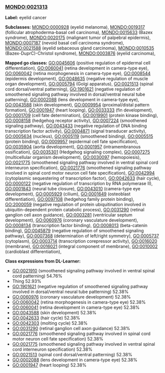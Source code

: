 
### [MONDO:0021313](http://purl.obolibrary.org/obo/MONDO_0021313)
**Label:** eyelid cancer

**Subclasses:** [MONDO:0000928](http://purl.obolibrary.org/obo/MONDO_0000928) (eyelid melanoma), [MONDO:0019317](http://purl.obolibrary.org/obo/MONDO_0019317) (follicular atrophoderma-basal cell carcinoma), [MONDO:0015633](http://purl.obolibrary.org/obo/MONDO_0015633) (Bazex syndrome), [MONDO:0020175](http://purl.obolibrary.org/obo/MONDO_0020175) (malignant tumor of palpebral epidermis), [MONDO:0007187](http://purl.obolibrary.org/obo/MONDO_0007187) (nevoid basal cell carcinoma syndrome), [MONDO:0021588](http://purl.obolibrary.org/obo/MONDO_0021588) (eyelid sebaceous gland carcinoma), [MONDO:0010535](http://purl.obolibrary.org/obo/MONDO_0010535) (Bazex-DuprC)-Christol syndrome), [MONDO:0003876](http://purl.obolibrary.org/obo/MONDO_0003876) (eyelid carcinoma), 

**Mapped go classes:** [GO:0045606](http://purl.obolibrary.org/obo/GO_0045606) (positive regulation of epidermal cell differentiation), [GO:0060041](http://purl.obolibrary.org/obo/GO_0060041) (retina development in camera-type eye), [GO:0060042](http://purl.obolibrary.org/obo/GO_0060042) (retina morphogenesis in camera-type eye), [GO:0008544](http://purl.obolibrary.org/obo/GO_0008544) (epidermis development), [GO:0048635](http://purl.obolibrary.org/obo/GO_0048635) (negative regulation of muscle organ development), [GO:0005794](http://purl.obolibrary.org/obo/GO_0005794) (Golgi apparatus), [GO:0021513](http://purl.obolibrary.org/obo/GO_0021513) (spinal cord dorsal/ventral patterning), [GO:1901621](http://purl.obolibrary.org/obo/GO_1901621) (negative regulation of smoothened signaling pathway involved in dorsal/ventral neural tube patterning), [GO:0002088](http://purl.obolibrary.org/obo/GO_0002088) (lens development in camera-type eye), [GO:0043588](http://purl.obolibrary.org/obo/GO_0043588) (skin development), [GO:0009954](http://purl.obolibrary.org/obo/GO_0009954) (proximal/distal pattern formation), [GO:0001947](http://purl.obolibrary.org/obo/GO_0001947) (heart looping), [GO:0033333](http://purl.obolibrary.org/obo/GO_0033333) (fin development), [GO:0001709](http://purl.obolibrary.org/obo/GO_0001709) (cell fate determination), [GO:0019901](http://purl.obolibrary.org/obo/GO_0019901) (protein kinase binding), [GO:0008158](http://purl.obolibrary.org/obo/GO_0008158) (hedgehog receptor activity), [GO:0007224](http://purl.obolibrary.org/obo/GO_0007224) (smoothened signaling pathway), [GO:0043433](http://purl.obolibrary.org/obo/GO_0043433) (negative regulation of DNA binding transcription factor activity), [GO:0004871](http://purl.obolibrary.org/obo/GO_0004871) (signal transducer activity), [GO:0005634](http://purl.obolibrary.org/obo/GO_0005634) (nucleus), [GO:0005119](http://purl.obolibrary.org/obo/GO_0005119) (smoothened binding), [GO:0005515](http://purl.obolibrary.org/obo/GO_0005515) (protein binding), [GO:0009957](http://purl.obolibrary.org/obo/GO_0009957) (epidermal cell fate specification), [GO:0035904](http://purl.obolibrary.org/obo/GO_0035904) (aorta development), [GO:0001957](http://purl.obolibrary.org/obo/GO_0001957) (intramembranous ossification), [GO:0035301](http://purl.obolibrary.org/obo/GO_0035301) (Hedgehog signaling complex), [GO:0007275](http://purl.obolibrary.org/obo/GO_0007275) (multicellular organism development), [GO:0030097](http://purl.obolibrary.org/obo/GO_0030097) (hemopoiesis), [GO:0021775](http://purl.obolibrary.org/obo/GO_0021775) (smoothened signaling pathway involved in ventral spinal cord interneuron specification), [GO:0021776](http://purl.obolibrary.org/obo/GO_0021776) (smoothened signaling pathway involved in spinal cord motor neuron cell fate specification), [GO:0042994](http://purl.obolibrary.org/obo/GO_0042994) (cytoplasmic sequestering of transcription factor), [GO:0042633](http://purl.obolibrary.org/obo/GO_0042633) (hair cycle), [GO:0000122](http://purl.obolibrary.org/obo/GO_0000122) (negative regulation of transcription by RNA polymerase II), [GO:0001843](http://purl.obolibrary.org/obo/GO_0001843) (neural tube closure), [GO:0043010](http://purl.obolibrary.org/obo/GO_0043010) (camera-type eye development), [GO:0005929](http://purl.obolibrary.org/obo/GO_0005929) (cilium), [GO:0001649](http://purl.obolibrary.org/obo/GO_0001649) (osteoblast differentiation), [GO:0097108](http://purl.obolibrary.org/obo/GO_0097108) (hedgehog family protein binding), [GO:2000059](http://purl.obolibrary.org/obo/GO_2000059) (negative regulation of protein ubiquitination involved in ubiquitin-dependent protein catabolic process), [GO:0031290](http://purl.obolibrary.org/obo/GO_0031290) (retinal ganglion cell axon guidance), [GO:0003281](http://purl.obolibrary.org/obo/GO_0003281) (ventricular septum development), [GO:0060976](http://purl.obolibrary.org/obo/GO_0060976) (coronary vasculature development), [GO:0008134](http://purl.obolibrary.org/obo/GO_0008134) (transcription factor binding), [GO:0008013](http://purl.obolibrary.org/obo/GO_0008013) (beta-catenin binding), [GO:0045879](http://purl.obolibrary.org/obo/GO_0045879) (negative regulation of smoothened signaling pathway), [GO:0007368](http://purl.obolibrary.org/obo/GO_0007368) (determination of left/right symmetry), [GO:0005737](http://purl.obolibrary.org/obo/GO_0005737) (cytoplasm), [GO:0003714](http://purl.obolibrary.org/obo/GO_0003714) (transcription corepressor activity), [GO:0016020](http://purl.obolibrary.org/obo/GO_0016020) (membrane), [GO:0016021](http://purl.obolibrary.org/obo/GO_0016021) (integral component of membrane), [GO:0010002](http://purl.obolibrary.org/obo/GO_0010002) (cardioblast differentiation), 

**Class expressions from DL-Learner:**

- [GO:0021910](http://purl.obolibrary.org/obo/GO_0021910) (smoothened signaling pathway involved in ventral spinal cord patterning) 54.76%
- Thing 52.93%
- [GO:1901621](http://purl.obolibrary.org/obo/GO_1901621) (negative regulation of smoothened signaling pathway involved in dorsal/ventral neural tube patterning) 52.38%
- [GO:0060976](http://purl.obolibrary.org/obo/GO_0060976) (coronary vasculature development) 52.38%
- [GO:0060042](http://purl.obolibrary.org/obo/GO_0060042) (retina morphogenesis in camera-type eye) 52.38%
- [GO:0060041](http://purl.obolibrary.org/obo/GO_0060041) (retina development in camera-type eye) 52.38%
- [GO:0043588](http://purl.obolibrary.org/obo/GO_0043588) (skin development) 52.38%
- [GO:0042633](http://purl.obolibrary.org/obo/GO_0042633) (hair cycle) 52.38%
- [GO:0042303](http://purl.obolibrary.org/obo/GO_0042303) (molting cycle) 52.38%
- [GO:0031290](http://purl.obolibrary.org/obo/GO_0031290) (retinal ganglion cell axon guidance) 52.38%
- [GO:0021776](http://purl.obolibrary.org/obo/GO_0021776) (smoothened signaling pathway involved in spinal cord motor neuron cell fate specification) 52.38%
- [GO:0021775](http://purl.obolibrary.org/obo/GO_0021775) (smoothened signaling pathway involved in ventral spinal cord interneuron specification) 52.38%
- [GO:0021513](http://purl.obolibrary.org/obo/GO_0021513) (spinal cord dorsal/ventral patterning) 52.38%
- [GO:0002088](http://purl.obolibrary.org/obo/GO_0002088) (lens development in camera-type eye) 52.38%
- [GO:0001947](http://purl.obolibrary.org/obo/GO_0001947) (heart looping) 52.38%


